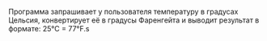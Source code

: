 Программа запрашивает у пользователя температуру в градусах Цельсия, конвертирует её в градусы Фаренгейта и выводит результат в формате: 25°C = 77°F.s